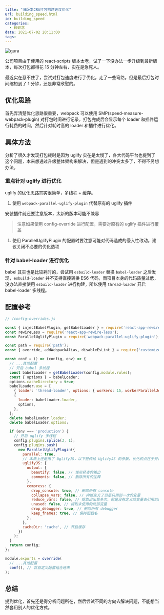 ```yaml
---
title: "旧版本CRA打包构建速度优化"
url: building_speed.html
id: building_speed
categories:
  - 碎碎念
date: 2021-07-02 20:11:00
tags:
---
```


![gura](/img/post/gura.jpg)

公司项目由于使用的 react-scripts 版本太老，试了一下没办法一步升级到最新版本，每次打包都得花 15 分钟左右，实在是急死人。

最近实在忍不住了，尝试对打包速度进行了优化。走了一些弯路，但是最后打包时间缩短到了 1 分钟，还是非常欣慰的。

## 优化思路

首先弄清楚优化思路很重要，webpack 可以使用 SMP(speed-measure-webpack-plugin) 对打包时间进行记录，打包完成后会显示每个 loader 和插件运行耗费的时间，然后针对耗时高的 loader 和插件进行优化。

## 具体方法

分析了很久才发现打包耗时是因为 uglify 实在是太慢了，各大代码平台也提到了这个问题，本来想通过升级整体架构来解决，但是遇到的冲突太多了，不得不另想办法。

### 重点针对 uglify 进行优化

uglify 的优化思路其实很简单，多线程 + 缓存。

1. 使用 `webpack-parallel-uglify-plugin` 代替原有的 uglify 插件

安装插件前还要注意版本，太新的版本可能不兼容

>注意如果使用 config-override 进行配置，需要对原有的 uglify 插件进行覆盖

1. 使用 ParallelUglifyPlugin 的配置时要注意可能对代码造成的侵入性改动，建议关闭不必要的优化选项

### 针对 babel-loader 进行优化

babel 其实也是比较耗时的，尝试用 `esbuild-loader` 替换 `babel-loader` 之后发现，`esbuild-loader` 并不支持直接转换 ES6 代码，而项目本身的代码质量过低，没办法直接使用 `esbuild-loader` 进行构建，所以使用 `thread-loader` 开启 babel-loader 多线程。

## 配置参考

```js
// /config-overrides.js

const { injectBabelPlugin, getBabelLoader } = require('react-app-rewired');
const rewireLess = require('react-app-rewire-less');
const ParallelUglifyPlugin = require('webpack-parallel-uglify-plugin');

const path = require('path');
const { override, addWebpackAlias, disableEsLint } = require('customize-cra');

const conf = () => (config, env) => {
  // ...其他配置
  // 开启 babel 多线程
  const babelLoader = getBabelLoader(config.module.rules);
  const { options } = babelLoader;
  options.cacheDirectory = true;
  babelLoader.use = [
    { loader: 'thread-loader', options: { workers: 15, workerParallelJobs: 50, poolTimeout: 2000 } },
    {
      loader: babelLoader.loader,
      options,
    },
  ];
  delete babelLoader.loader;
  delete babelLoader.options;

  if (env === 'production') {
    // 开启 uglify 多线程
    config.plugins.splice(3, 1);
    config.plugins.push(
      new ParallelUglifyPlugin({
        parallel: true,
        // 本质上还是用了 UglifyJS，以下是传给 UglifyJS 的参数，优化的点在于开启了多进程
        uglifyJS: {
          output: {
            beautify: false, // 使用紧凑的输出
            comments: false, // 删除所有的注释
          },
          compress: {
            drop_console: true, // 删除所有 console
            collapse_vars: false, // 内嵌定义了但是只用到一次的变量
            reduce_vars: false, // 提取出出现多次，但是没有定义成变量去引用的静态值
            unused: false, // 提取未使用的局部变量
            drop_debugger: true, // 删除所有 debugger
            keep_fnames: true, // 保持函数名
          },
        },
        cacheDir: 'cache', // 开启缓存
      })
    );
  }
  return config;
};

module.exports = override(
  // ...其他配置
  conf(), // 将自定义配置组合进来
);
```

## 总结

提到优化，首先还是得分析问题所在，然后尝试不同的方向去解决问题，不能想当然套用别人的优化方式。
